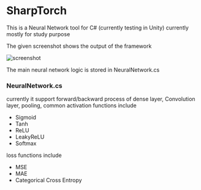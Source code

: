 # SharpTorch

This is a Neural Network tool for C# (currently testing in Unity) currently mostly for study purpose

The given screenshot shows the output of the framework

![screenshot](https://github.com/Weikang01/SharpTorch/assets/44337630/5831d3e7-8507-4a88-a136-191d09434942)

The main neural network logic is stored in NeuralNetwork.cs

### NeuralNetwork.cs

currently it support forward/backward process of dense layer, Convolution layer, pooling, common activation functions include

* Sigmoid
* Tanh
* ReLU
* LeakyReLU
* Softmax

loss functions include

* MSE
* MAE
* Categorical Cross Entropy


